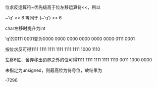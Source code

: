位求反运算符~优先级高于位左移运算符<<，所以

~'q' << 6 等同于 (~'q') << 6

char左移时提升为int

'q'的0111 0001变为0000 0000 0000 0000 0000 0000 0111 0001

按位求反可得1111 1111 1111 1111 1111 1111 1000 1110

左移6位，舍弃移出边界之外的位可得1111 1111 1111 1111 1110 0011 1000 0000

未指定为unsigned，则最高位为符号位，故结果为

-7296
